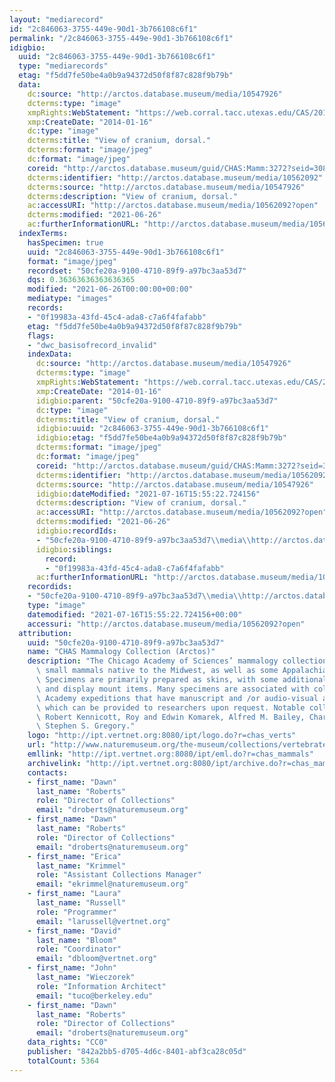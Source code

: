 ```yaml
---
layout: "mediarecord"
id: "2c846063-3755-449e-90d1-3b766108c6f1"
permalink: "/2c846063-3755-449e-90d1-3b766108c6f1"
idigbio:
  uuid: "2c846063-3755-449e-90d1-3b766108c6f1"
  type: "mediarecords"
  etag: "f5dd7fe50be4a0b9a94372d50f8f87c828f9b79b"
  data:
    dc:source: "http://arctos.database.museum/media/10547926"
    dcterms:type: "image"
    xmpRights:WebStatement: "https://web.corral.tacc.utexas.edu/CAS/20161217-02/jpg/chas_mamm_3272.5.jpg"
    xmp:CreateDate: "2014-01-16"
    dc:type: "image"
    dcterms:title: "View of cranium, dorsal."
    dcterms:format: "image/jpeg"
    dc:format: "image/jpeg"
    coreid: "http://arctos.database.museum/guid/CHAS:Mamm:3272?seid=3087873"
    dcterms:identifier: "http://arctos.database.museum/media/10562092"
    dcterms:source: "http://arctos.database.museum/media/10547926"
    dcterms:description: "View of cranium, dorsal."
    ac:accessURI: "http://arctos.database.museum/media/10562092?open"
    dcterms:modified: "2021-06-26"
    ac:furtherInformationURL: "http://arctos.database.museum/media/10562092"
  indexTerms:
    hasSpecimen: true
    uuid: "2c846063-3755-449e-90d1-3b766108c6f1"
    format: "image/jpeg"
    recordset: "50cfe20a-9100-4710-89f9-a97bc3aa53d7"
    dqs: 0.36363636363636365
    modified: "2021-06-26T00:00:00+00:00"
    mediatype: "images"
    records:
    - "0f19983a-43fd-45c4-ada8-c7a6f4fafabb"
    etag: "f5dd7fe50be4a0b9a94372d50f8f87c828f9b79b"
    flags:
    - "dwc_basisofrecord_invalid"
    indexData:
      dc:source: "http://arctos.database.museum/media/10547926"
      dcterms:type: "image"
      xmpRights:WebStatement: "https://web.corral.tacc.utexas.edu/CAS/20161217-02/jpg/chas_mamm_3272.5.jpg"
      xmp:CreateDate: "2014-01-16"
      idigbio:parent: "50cfe20a-9100-4710-89f9-a97bc3aa53d7"
      dc:type: "image"
      dcterms:title: "View of cranium, dorsal."
      idigbio:uuid: "2c846063-3755-449e-90d1-3b766108c6f1"
      idigbio:etag: "f5dd7fe50be4a0b9a94372d50f8f87c828f9b79b"
      dcterms:format: "image/jpeg"
      dc:format: "image/jpeg"
      coreid: "http://arctos.database.museum/guid/CHAS:Mamm:3272?seid=3087873"
      dcterms:identifier: "http://arctos.database.museum/media/10562092"
      dcterms:source: "http://arctos.database.museum/media/10547926"
      idigbio:dateModified: "2021-07-16T15:55:22.724156"
      dcterms:description: "View of cranium, dorsal."
      ac:accessURI: "http://arctos.database.museum/media/10562092?open"
      dcterms:modified: "2021-06-26"
      idigbio:recordIds:
      - "50cfe20a-9100-4710-89f9-a97bc3aa53d7\\media\\http://arctos.database.museum/media/10562092"
      idigbio:siblings:
        record:
        - "0f19983a-43fd-45c4-ada8-c7a6f4fafabb"
      ac:furtherInformationURL: "http://arctos.database.museum/media/10562092"
    recordids:
    - "50cfe20a-9100-4710-89f9-a97bc3aa53d7\\media\\http://arctos.database.museum/media/10562092"
    type: "image"
    datemodified: "2021-07-16T15:55:22.724156+00:00"
    accessuri: "http://arctos.database.museum/media/10562092?open"
  attribution:
    uuid: "50cfe20a-9100-4710-89f9-a97bc3aa53d7"
    name: "CHAS Mammalogy Collection (Arctos)"
    description: "The Chicago Academy of Sciences’ mammalogy collection contains mostly\
      \ small mammals native to the Midwest, as well as some Appalachian species.\
      \ Specimens are primarily prepared as skins, with some additional osteological\
      \ and display mount items. Many specimens are associated with collectors or\
      \ Academy expeditions that have manuscript and /or audio-visual archival material,\
      \ which can be provided to researchers upon request. Notable collectors include\
      \ Robert Kennicott, Roy and Edwin Komarek, Alfred M. Bailey, Charles D. Brower,\
      \ Stephen S. Gregory."
    logo: "http://ipt.vertnet.org:8080/ipt/logo.do?r=chas_verts"
    url: "http://www.naturemuseum.org/the-museum/collections/vertebrates"
    emllink: "http://ipt.vertnet.org:8080/ipt/eml.do?r=chas_mammals"
    archivelink: "http://ipt.vertnet.org:8080/ipt/archive.do?r=chas_mammals"
    contacts:
    - first_name: "Dawn"
      last_name: "Roberts"
      role: "Director of Collections"
      email: "droberts@naturemuseum.org"
    - first_name: "Dawn"
      last_name: "Roberts"
      role: "Director of Collections"
      email: "droberts@naturemuseum.org"
    - first_name: "Erica"
      last_name: "Krimmel"
      role: "Assistant Collections Manager"
      email: "ekrimmel@naturemuseum.org"
    - first_name: "Laura"
      last_name: "Russell"
      role: "Programmer"
      email: "larussell@vertnet.org"
    - first_name: "David"
      last_name: "Bloom"
      role: "Coordinator"
      email: "dbloom@vertnet.org"
    - first_name: "John"
      last_name: "Wieczorek"
      role: "Information Architect"
      email: "tuco@berkeley.edu"
    - first_name: "Dawn"
      last_name: "Roberts"
      role: "Director of Collections"
      email: "droberts@naturemuseum.org"
    data_rights: "CC0"
    publisher: "842a2bb5-d705-4d6c-8401-abf3ca28c05d"
    totalCount: 5364
---
```

